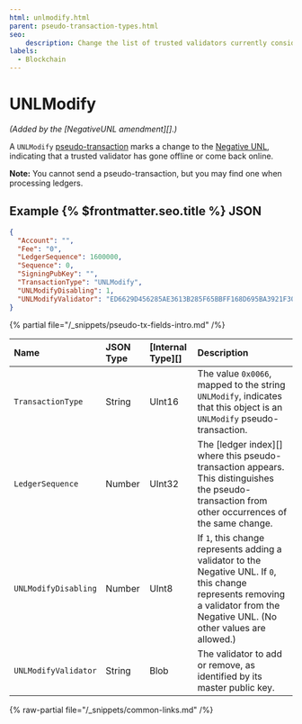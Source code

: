 ```yaml
---
html: unlmodify.html
parent: pseudo-transaction-types.html
seo:
    description: Change the list of trusted validators currently considered offline.
labels:
  - Blockchain
---
```

# UNLModify

_(Added by the [NegativeUNL amendment][].)_

A `UNLModify` [pseudo-transaction](pseudo-transaction-types.md) marks a change to the [Negative UNL](../../../../concepts/consensus-protocol/negative-unl.md), indicating that a trusted validator has gone offline or come back online.

**Note:** You cannot send a pseudo-transaction, but you may find one when processing ledgers.

## Example {% $frontmatter.seo.title %} JSON

```json
{
  "Account": "",
  "Fee": "0",
  "LedgerSequence": 1600000,
  "Sequence": 0,
  "SigningPubKey": "",
  "TransactionType": "UNLModify",
  "UNLModifyDisabling": 1,
  "UNLModifyValidator": "ED6629D456285AE3613B285F65BBFF168D695BA3921F309949AFCD2CA7AFEC16FE",
}
```

{% partial file="/_snippets/pseudo-tx-fields-intro.md" /%}
<!--{# fix md highlighting_ #}-->

| Name                 | JSON Type | [Internal Type][] | Description           |
|:---------------------|:----------|:------------------|:----------------------|
| `TransactionType`    | String    | UInt16            | The value `0x0066`, mapped to the string `UNLModify`, indicates that this object is an `UNLModify` pseudo-transaction. |
| `LedgerSequence`     | Number    | UInt32            | The [ledger index][] where this pseudo-transaction appears. This distinguishes the pseudo-transaction from other occurrences of the same change. |
| `UNLModifyDisabling` | Number    | UInt8             | If `1`, this change represents adding a validator to the Negative UNL. If `0`, this change represents removing a validator from the Negative UNL. (No other values are allowed.) |
| `UNLModifyValidator` | String    | Blob              | The validator to add or remove, as identified by its master public key. |

{% raw-partial file="/_snippets/common-links.md" /%}

